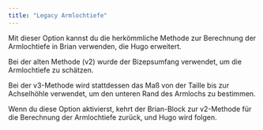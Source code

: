 ```yaml
---
title: "Legacy Armlochtiefe"
---
```


Mit dieser Option kannst du die herkömmliche Methode zur Berechnung der Armlochtiefe in Brian verwenden, die Hugo erweitert.

Bei der alten Methode (v2) wurde der Bizepsumfang verwendet, um die Armlochtiefe zu schätzen.

Bei der v3-Methode wird stattdessen das Maß von der Taille bis zur Achselhöhle verwendet, um den unteren Rand des Armlochs zu bestimmen.

Wenn du diese Option aktivierst, kehrt der Brian-Block zur v2-Methode für die Berechnung der Armlochtiefe zurück, und Hugo wird folgen.
